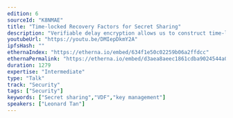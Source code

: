 ```yaml
---
edition: 6
sourceId: "K8NMAE"
title: "Time-locked Recovery Factors for Secret Sharing"
description: "Verifiable delay encryption allows us to construct time-locked secret shares which reveal themselves after some time. Paired with share refreshing, this allows users to automatically recover their account after a set amount of time even if they have lost secret shares, without compromising key security. Setup requires no user input which allows for a streamlined UX, and we show a demo of this functionality by generating and recovering a private key using this technique."
youtubeUrl: "https://youtu.be/DMIepDkmY2A"
ipfsHash: ""
ethernaIndex: "https://etherna.io/embed/634f1e50c02259b06a2ffdcc"
ethernaPermalink: "https://etherna.io/embed/d3aea8aeec1861cdba9024544a0abf8636bd3498c9ef7fad98da23fe589519a1"
duration: 1279
expertise: "Intermediate"
type: "Talk"
track: "Security"
tags: ["Security"]
keywords: ["Secret sharing","VDF","key management"]
speakers: ["Leonard Tan"]
---
```

